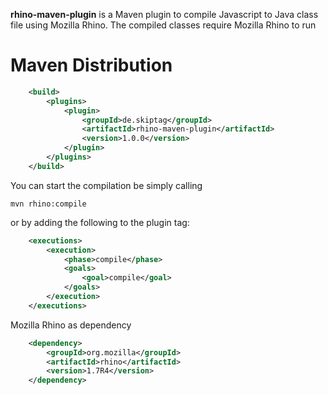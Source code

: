 **rhino-maven-plugin** is a Maven plugin to compile Javascript to Java class file using Mozilla Rhino.
The compiled classes require Mozilla Rhino to run

Maven Distribution
==================
```xml
	<build>
		<plugins>
			<plugin>
				<groupId>de.skiptag</groupId>
				<artifactId>rhino-maven-plugin</artifactId>
				<version>1.0.0</version>
			</plugin>
		</plugins>
	</build>
```
You can start the compilation be simply calling
```
mvn rhino:compile
```
or by adding the following to the plugin tag:
```xml
	<executions>
		<execution>
			<phase>compile</phase>
			<goals>
				<goal>compile</goal>
			</goals>
		</execution>
	</executions>
```
Mozilla Rhino as dependency
```xml
	<dependency>
		<groupId>org.mozilla</groupId>
		<artifactId>rhino</artifactId>
		<version>1.7R4</version>
	</dependency>
```


